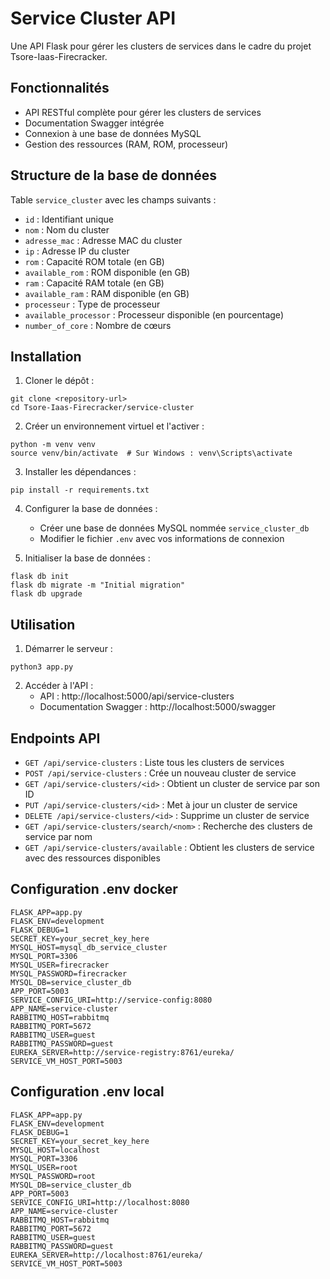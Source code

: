 # Service Cluster API

Une API Flask pour gérer les clusters de services dans le cadre du projet Tsore-Iaas-Firecracker.

## Fonctionnalités

- API RESTful complète pour gérer les clusters de services
- Documentation Swagger intégrée
- Connexion à une base de données MySQL
- Gestion des ressources (RAM, ROM, processeur)

## Structure de la base de données

Table `service_cluster` avec les champs suivants :
- `id` : Identifiant unique
- `nom` : Nom du cluster
- `adresse_mac` : Adresse MAC du cluster
- `ip` : Adresse IP du cluster
- `rom` : Capacité ROM totale (en GB)
- `available_rom` : ROM disponible (en GB)
- `ram` : Capacité RAM totale (en GB)
- `available_ram` : RAM disponible (en GB)
- `processeur` : Type de processeur
- `available_processor` : Processeur disponible (en pourcentage)
- `number_of_core` : Nombre de cœurs

## Installation

1. Cloner le dépôt :
```
git clone <repository-url>
cd Tsore-Iaas-Firecracker/service-cluster
```

2. Créer un environnement virtuel et l'activer :
```
python -m venv venv
source venv/bin/activate  # Sur Windows : venv\Scripts\activate
```

3. Installer les dépendances :
```
pip install -r requirements.txt
```

4. Configurer la base de données :
   - Créer une base de données MySQL nommée `service_cluster_db`
   - Modifier le fichier `.env` avec vos informations de connexion

5. Initialiser la base de données :
```
flask db init
flask db migrate -m "Initial migration"
flask db upgrade
```

## Utilisation

1. Démarrer le serveur :
```
python3 app.py
```

2. Accéder à l'API :
   - API : http://localhost:5000/api/service-clusters
   - Documentation Swagger : http://localhost:5000/swagger

## Endpoints API

- `GET /api/service-clusters` : Liste tous les clusters de services
- `POST /api/service-clusters` : Crée un nouveau cluster de service
- `GET /api/service-clusters/<id>` : Obtient un cluster de service par son ID
- `PUT /api/service-clusters/<id>` : Met à jour un cluster de service
- `DELETE /api/service-clusters/<id>` : Supprime un cluster de service
- `GET /api/service-clusters/search/<nom>` : Recherche des clusters de service par nom
- `GET /api/service-clusters/available` : Obtient les clusters de service avec des ressources disponibles


## Configuration .env docker

```
FLASK_APP=app.py
FLASK_ENV=development
FLASK_DEBUG=1
SECRET_KEY=your_secret_key_here
MYSQL_HOST=mysql_db_service_cluster
MYSQL_PORT=3306
MYSQL_USER=firecracker
MYSQL_PASSWORD=firecracker
MYSQL_DB=service_cluster_db
APP_PORT=5003
SERVICE_CONFIG_URI=http://service-config:8080
APP_NAME=service-cluster
RABBITMQ_HOST=rabbitmq
RABBITMQ_PORT=5672
RABBITMQ_USER=guest
RABBITMQ_PASSWORD=guest
EUREKA_SERVER=http://service-registry:8761/eureka/
SERVICE_VM_HOST_PORT=5003

```

## Configuration .env local

```
FLASK_APP=app.py
FLASK_ENV=development
FLASK_DEBUG=1
SECRET_KEY=your_secret_key_here
MYSQL_HOST=localhost
MYSQL_PORT=3306
MYSQL_USER=root
MYSQL_PASSWORD=root
MYSQL_DB=service_cluster_db
APP_PORT=5003
SERVICE_CONFIG_URI=http://localhost:8080
APP_NAME=service-cluster
RABBITMQ_HOST=rabbitmq
RABBITMQ_PORT=5672
RABBITMQ_USER=guest
RABBITMQ_PASSWORD=guest
EUREKA_SERVER=http://localhost:8761/eureka/
SERVICE_VM_HOST_PORT=5003

```